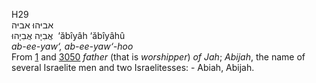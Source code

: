 <body>
  <p>H29<br>  אביּהוּ    אביּה  <br> אֲבִיָה  אֲבִיָהוּ  ‎  ‘ăbı̂yâh  ‘ăbı̂yâhû  <br><i>ab-ee-yaw‘,</i> <i>ab-ee-yaw‘-hoo </i><br>From <a href="h0001.htm">1</a> and <a href="h3050.htm">3050</a>  <i>father</i> (that is <i>worshipper</i>) <i>of</i> <i>Jah</i>; <i>Abijah</i>, the name of several Israelite men and two Israelitesses: - Abiah, Abijah.<br></p>
 </body>